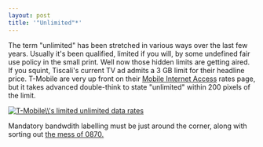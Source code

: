 ```yaml
---
layout: post
title: '"Unlimited"*'
---
```


The term "unlimited" has been stretched in various ways over the last
few years. Usually it's been qualified, limited if you will, by some
undefined fair use policy in the small print. Well now those hidden
limits are getting aired. If you squint, Tiscali's current TV ad admits
a 3 GB limit for their headline price. T-Mobile are very up front on
their [Mobile Internet
Access](http://www.t-mobile.co.uk/shop/mobile-broadband/data-plans/pay-monthly/)
rates page, but it takes advanced double-think to state "unlimited"
within 200 pixels of the limit.

[![T-Mobile\\\\'s limited unlimited data
rates](../../../uploads/2008/05/t-mobile-wnw-rates-300x300.jpg "t-mobile-wnw-rates")](../../../uploads/2008/05/t-mobile-wnw-rates.jpeg)

Mandatory bandwdith labelling must be just around the corner, along with
sorting out [the mess of
0870.](http://www.theregister.co.uk/2008/05/29/which_0870_numbers/ "DVLA, Tiscali, Barclays rake in phoneline cash")
